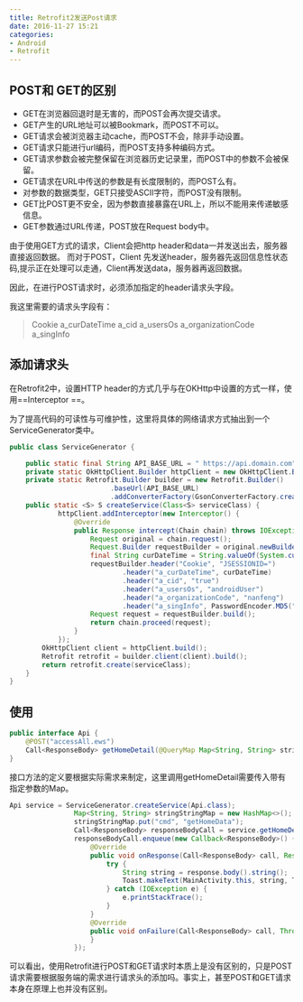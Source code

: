 ```yaml
---
title: Retrofit2发送Post请求
date: 2016-11-27 15:21
categories:
- Android
- Retrofit
---
```

## POST和 GET的区别

- GET在浏览器回退时是无害的，而POST会再次提交请求。
- GET产生的URL地址可以被Bookmark，而POST不可以。
- GET请求会被浏览器主动cache，而POST不会，除非手动设置。
- GET请求只能进行url编码，而POST支持多种编码方式。
- GET请求参数会被完整保留在浏览器历史记录里，而POST中的参数不会被保留。
- GET请求在URL中传送的参数是有长度限制的，而POST么有。
- 对参数的数据类型，GET只接受ASCII字符，而POST没有限制。
- GET比POST更不安全，因为参数直接暴露在URL上，所以不能用来传递敏感信息。
- GET参数通过URL传递，POST放在Request body中。
<!-- more -->
由于使用GET方式的请求，Client会把http header和data一并发送出去，服务器直接返回数据。
而对于POST，Client 先发送header，服务器先返回信息性状态码,提示正在处理可以走通，Client再发送data，服务器再返回数据。

因此，在进行POST请求时，必须添加指定的header请求头字段。

我这里需要的请求头字段有：
> Cookie
a_curDateTime
a_cid
a_usersOs
a_organizationCode
a_singInfo

## 添加请求头

在Retrofit2中，设置HTTP header的方式几乎与在OKHttp中设置的方式一样，使用==Interceptor ==。

为了提高代码的可读性与可维护性，这里将具体的网络请求方式抽出到一个ServiceGenerator类中。

```java
public class ServiceGenerator {

    public static final String API_BASE_URL = " https://api.domain.com";
    private static OkHttpClient.Builder httpClient = new OkHttpClient.Builder();
    private static Retrofit.Builder builder = new Retrofit.Builder()
                         .baseUrl(API_BASE_URL)
                         .addConverterFactory(GsonConverterFactory.create());
    public static <S> S createService(Class<S> serviceClass) {
            httpClient.addInterceptor(new Interceptor() {
                @Override
                public Response intercept(Chain chain) throws IOException {
                    Request original = chain.request();
                    Request.Builder requestBuilder = original.newBuilder();
                    final String curDateTime = String.valueOf(System.currentTimeMillis());
                    requestBuilder.header("Cookie", "JSESSIONID=")
                            .header("a_curDateTime", curDateTime)
                            .header("a_cid", "true")
                            .header("a_usersOs", "androidUser")
                            .header("a_organizationCode", "nanfeng")
                            .header("a_singInfo", PasswordEncoder.MD5("true", "true")).method(original.method(), original.body());
                    Request request = requestBuilder.build();
                    return chain.proceed(request);
                }
            });
        OkHttpClient client = httpClient.build();
        Retrofit retrofit = builder.client(client).build();
        return retrofit.create(serviceClass);
    }
}
```

## 使用
```java
public interface Api {
    @POST("accessAll.ews")
    Call<ResponseBody> getHomeDetail(@QueryMap Map<String, String> stringStringMap);
}
```
接口方法的定义要根据实际需求来制定，这里调用getHomeDetail需要传入带有指定参数的Map。

```java
Api service = ServiceGenerator.createService(Api.class);
                Map<String, String> stringStringMap = new HashMap<>();
                stringStringMap.put("cmd", "getHomeData");
                Call<ResponseBody> responseBodyCall = service.getHomeDetail(stringStringMap);
                responseBodyCall.enqueue(new Callback<ResponseBody>() {
                    @Override
                    public void onResponse(Call<ResponseBody> call, Response<ResponseBody> response) {
                        try {
                            String string = response.body().string();
                            Toast.makeText(MainActivity.this, string, Toast.LENGTH_SHORT).show();
                        } catch (IOException e) {
                            e.printStackTrace();
                        }
                    }
                    @Override
                    public void onFailure(Call<ResponseBody> call, Throwable t) {
                    }
                });
```

可以看出，使用Retrofit进行POST和GET请求时本质上是没有区别的，只是POST请求需要根据服务端的需求进行请求头的添加吗。事实上，甚至POST和GET请求本身在原理上也并没有区别。



